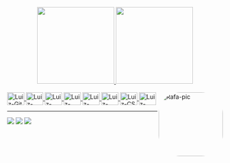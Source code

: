
<div align="center">
  <a href="https://github.com/LuizHenriquedez">
  <img height="180em" src="https://github-readme-stats.vercel.app/api?username=LuizHenriquedez&show_icons=true&theme=vision-friendly-dark&include_all_commits=true&count_private=true"/>
  <img height="180em" src="https://github-readme-stats.vercel.app/api/top-langs/?username=LuizHenriquedez&layout=compact&langs_count=7&theme=vision-friendly-dark"/>
</div>

  <div style="display: inline_block"><br>  
  <img align="center" alt="Luiz-Git" height="30" width="40" src="https://cdn.discordapp.com/attachments/1024155692338253904/1024155774462742599/git.svg">
  <img align="center" alt="Luiz-Html" height="30" width="40" src="https://cdn.discordapp.com/attachments/1024155692338253904/1024156510445633567/html5.svg">  
  <img align="center" alt="Luiz-css3" height="30" width="40" src="https://cdn.discordapp.com/attachments/1024155692338253904/1024159747542364211/css3.svg">
  <img align="center" alt="Luiz-VScode" height="30" width="40" src="https://cdn.discordapp.com/attachments/1024155692338253904/1024167168205668383/visualstudiocode.svg">
  <img align="center" alt="Luiz-Python" height="30" width="40" src="https://cdn.discordapp.com/attachments/1024155692338253904/1024156740780052500/python.svg"> 
  <img align="center" alt="Luiz-Bash" height="30" width="40" src="https://cdn.discordapp.com/attachments/1024155692338253904/1024158747221835796/gnubash.svg">
  <img align="center" alt="Luiz-CS" height="30" width="40" src="https://cdn.discordapp.com/attachments/1024155692338253904/1024158599750107136/counterstrike.svg">
  <img align="center" alt="Luiz-Linux" height="30" width="40" src="https://cdn.discordapp.com/attachments/1024155692338253904/1024159155424079892/linux.svg">
<img align="right" alt="Rafa-pic" height="150" style="border-radius:50px;"
 src="https://cdn.discordapp.com/attachments/1024155692338253904/1024182330279071824/5b5d2ac7a9b9f1800a704033bbf774ba.jpg">    
</div>

  
<hr>
  
  
<div>   
    <a href="https://instagram.com/luizhenriqueedez" target="_blank"><img src="https://img.shields.io/badge/-Instagram-%23E4405F?style=for-the-badge&logo=instagram&logoColor=white" target="_blank"></a>
    <a href = "luizcostaaraujo110@gmail.com"><img src="https://img.shields.io/badge/-Gmail-%23333?style=for-the-badge&logo=gmail&logoColor=white" target="_blank"></a>
  <a href="https://steamcommunity.com/id/LuizHenriquedez/" target="_blank"><img src="https://img.shields.io/badge/Steam-000000?style=for-the-badge&logo=steam&logoColor=white"></a>

</div>
  	
  
  
